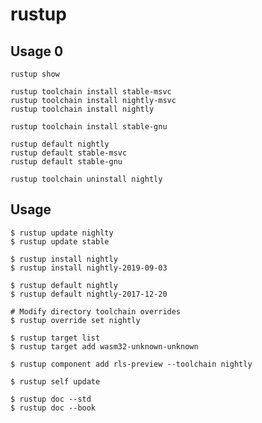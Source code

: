 # rustup


## Usage 0

    rustup show

    rustup toolchain install stable-msvc
    rustup toolchain install nightly-msvc
    rustup toolchain install nightly

    rustup toolchain install stable-gnu

    rustup default nightly
    rustup default stable-msvc
    rustup default stable-gnu

    rustup toolchain uninstall nightly

## Usage

    $ rustup update nighlty
    $ rustup update stable
    
    $ rustup install nightly
    $ rustup install nightly-2019-09-03

    $ rustup default nightly
    $ rustup default nightly-2017-12-20

    # Modify directory toolchain overrides
    $ rustup override set nightly

    $ rustup target list
    $ rustup target add wasm32-unknown-unknown

    $ rustup component add rls-preview --toolchain nightly

    $ rustup self update

    $ rustup doc --std
    $ rustup doc --book
